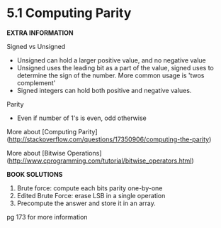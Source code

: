 <h1>5.1 Computing Parity</h1>

**EXTRA INFORMATION**

Signed vs Unsigned 
- Unsigned can hold a larger positive value, and no negative value 
- Unsigned uses the leading bit as a part of the value, signed uses to determine the sign of the number. More common usage is 'twos complement' 
- Signed integers can hold both positive and negative values.

Parity 
- Even if number of 1's is even, odd otherwise

More about [Computing Parity] (http://stackoverflow.com/questions/17350906/computing-the-parity)

More about [Bitwise Operations] (http://www.cprogramming.com/tutorial/bitwise_operators.html)

**BOOK SOLUTIONS**

1. Brute force: compute each bits parity one-by-one
2. Edited Brute Force: erase LSB in a single operation 
3. Precompute the answer and store it in an array. 

pg 173 for more information
